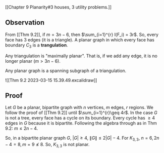 [[Chapter 9 Planarity#3 houses, 3 utility problems.]]

## Observation
From [[Thm 9.2]], if $m = 3n - 6$, then $\sum_{i=1}^{r} l(F_i) = 3r$.
So, every face has $3$ edges (it is a triangle).
A planar graph in which every face has boundary $C_3$ is a **trangulation**.

Any triangulation is "maximally planar".
That is, if we add any edge, it is no longer planar ($m > 3n - 6$).

Any planar  graph is a spanning subgraph of a triangulation.

![[Thm 9.2 2023-03-15 15.39.49.excalidraw]]

## Proof

Let $G$ be a planar, bipartite graph with $n$ vertices, $m$ edges, $r$ regions.
We follow the proof of [[Thm 9.2]] until $\sum_{i=1}^{r}\geq 4r$.
In the case $G$ is not a tree, every face has a cycle on its boundary.
Every cycle has $\geq 4$ edges in $G$ because it is bipartite.
Following the algebra through as in Thm 9.2: $m\leq 2n - 4$.

So, in a bipartite planar graph $G$, $|G|\geq 4$, $\|G\|\leq 2|G| - 4$.
For $K_{3,3}$, $n = 6, 2n - 4 = 8, m = 9\not\leq 8$. So, $K_{3,3}$ is not planar.